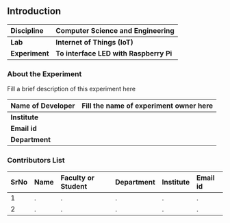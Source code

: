## Introduction


<b>Discipline | <b>Computer Science and Engineering
:--|:--|
<b> Lab | <b> Internet of Things (IoT) 
<b> Experiment|     <b> To interface LED with Raspberry Pi 

### About the Experiment 

Fill a brief description of this experiment here

<b>Name of Developer | <b> Fill the name of experiment owner here 
:--|:--|
<b> Institute | <b>  
<b> Email id|     <b>  
<b> Department |  

### Contributors List

SrNo | Name | Faculty or Student | Department| Institute | Email id
:--|:--|:--|:--|:--|:--|
1 | . | . | . | . | .
2 | . | . | . | . | .
